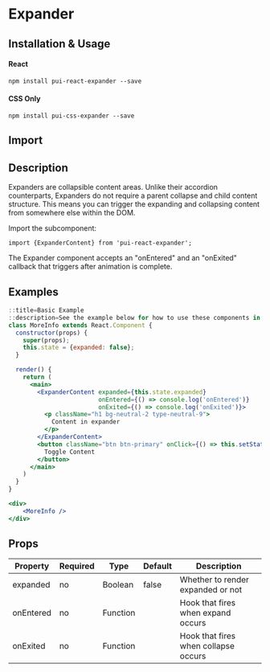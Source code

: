 # Expander

## Installation & Usage

#### React
`npm install pui-react-expander --save`

#### CSS Only
`npm install pui-css-expander --save`

## Import

## Description
Expanders are collapsible content areas. Unlike their accordion counterparts, Expanders do not require a
parent collapse and child content structure. This means you can trigger the expanding and collapsing content from somewhere
else within the DOM.

Import the subcomponent:

```
import {ExpanderContent} from 'pui-react-expander';
```

The Expander component accepts an "onEntered" and an "onExited" callback that triggers after animation is complete.

## Examples

```jsx
::title=Basic Example
::description=See the example below for how to use these components in your own application.
class MoreInfo extends React.Component {
  constructor(props) {
    super(props);
    this.state = {expanded: false};
  }

  render() {
    return (
      <main>
        <ExpanderContent expanded={this.state.expanded}
                         onEntered={() => console.log('onEntered')}
                         onExited={() => console.log('onExited')}>
          <p className="h1 bg-neutral-2 type-neutral-9">
            Content in expander
          </p>
        </ExpanderContent>
        <button className="btn btn-primary" onClick={() => this.setState({expanded: !this.state.expanded})}>
          Toggle Content
        </button> 
      </main>
    )
  }
}

<div>
    <MoreInfo />
</div>
```

## Props

Property | Required | Type | Default | Description
---------|----------|------|---------|------------
expanded  | no | Boolean   | false | Whether to render expanded or not
onEntered | no | Function  |       | Hook that fires when expand occurs
onExited  | no | Function  |       | Hook that fires when collapse occurs
